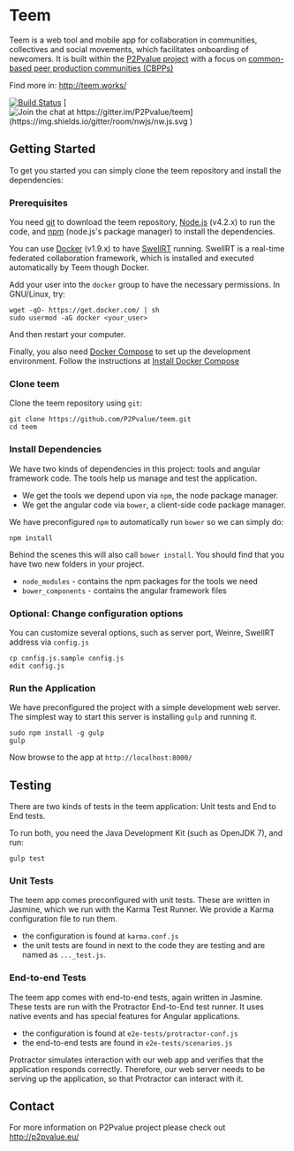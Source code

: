 # Teem

Teem is a web tool and mobile app for collaboration in communities, collectives and social movements, which facilitates onboarding of newcomers. It is built within the [P2Pvalue project](http://p2pvalue.eu/) with a focus on [common-based peer production communities (CBPPs)](https://en.wikipedia.org/wiki/Commons-based_peer_production)

Find more in:
http://teem.works/

[![Build Status](https://travis-ci.org/P2Pvalue/teem.svg?branch=master)](https://travis-ci.org/P2Pvalue/teem)
[![Join the chat at https://gitter.im/P2Pvalue/teem](https://img.shields.io/gitter/room/nwjs/nw.js.svg
)](https://gitter.im/P2Pvalue/teem)

## Getting Started

To get you started you can simply clone the teem repository and install the dependencies:

### Prerequisites

You need [git](http://git-scm.com/) to download the teem repository, [Node.js](http://nodejs.org/) (v4.2.x)
to run the code, and [npm](https://www.npmjs.com/) (node.js's package manager) to install the dependencies.

You can use [Docker](https://docs.docker.com/installation/) (v1.9.x) to have
[SwellRT](https://github.com/P2Pvalue/swellrt) running. SwellRT is a real-time
federated collaboration framework, which is installed and executed automatically by Teem though Docker.

Add your user into the `docker` group to have the necessary permissions. In GNU/Linux, try:

```
wget -qO- https://get.docker.com/ | sh
sudo usermod -aG docker <your_user>
```

And then restart your computer.

Finally, you also need [Docker Compose](https://docs.docker.com/compose/) to set up the development environment. Follow the instructions at [Install Docker Compose](https://docs.docker.com/compose/install/)

### Clone teem

Clone the teem repository using `git`:

```
git clone https://github.com/P2Pvalue/teem.git
cd teem
```

### Install Dependencies

We have two kinds of dependencies in this project: tools and angular framework code.  The tools help
us manage and test the application.

* We get the tools we depend upon via `npm`, the node package manager.
* We get the angular code via `bower`, a client-side code package manager.

We have preconfigured `npm` to automatically run `bower` so we can simply do:

```
npm install
```

Behind the scenes this will also call `bower install`.  You should find that you have two new
folders in your project.

* `node_modules` - contains the npm packages for the tools we need
* `bower_components` - contains the angular framework files

### Optional: Change configuration options

You can customize several options, such as server port, Weinre, SwellRT address via `config.js`

```
cp config.js.sample config.js
edit config.js
```

### Run the Application

We have preconfigured the project with a simple development web server.  The simplest way to start
this server is installing `gulp` and running it.

```
sudo npm install -g gulp
gulp
```

Now browse to the app at `http://localhost:8000/`


## Testing

There are two kinds of tests in the teem application: Unit tests and End to End tests.

To run both, you need the Java Development Kit (such as OpenJDK 7), and run:

```
gulp test
```

### Unit Tests

The teem app comes preconfigured with unit tests. These are written in
Jasmine, which we run with the Karma Test Runner. We provide a Karma
configuration file to run them.

* the configuration is found at `karma.conf.js`
* the unit tests are found in next to the code they are testing and are named as `..._test.js`.

### End-to-end Tests

The teem app comes with end-to-end tests, again written in Jasmine. These tests
are run with the Protractor End-to-End test runner.  It uses native events and has
special features for Angular applications.

* the configuration is found at `e2e-tests/protractor-conf.js`
* the end-to-end tests are found in `e2e-tests/scenarios.js`

Protractor simulates interaction with our web app and verifies that the application responds
correctly. Therefore, our web server needs to be serving up the application, so that Protractor
can interact with it.

## Contact

For more information on P2Pvalue project please check out http://p2pvalue.eu/
